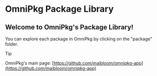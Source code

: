 # OmniPkg Package Library

## Welcome to OmniPkg's Package Library!

You can explore each package in OmniPkg by clicking on the "package" folder.

> [!TIP]
> OmniPkg's main page: [https://github.com/maibloom/omnipkg-app](https://github.com/maibloom/omnipkg-app)